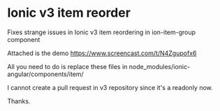 # Ionic v3 item reorder
Fixes strange issues in Ionic v3 item reordering in ion-item-group component

Attached is the demo
https://www.screencast.com/t/N4Zgupofx6

All you need to do is replace these files in node_modules/ionic-angular/components/item/

I cannot create a pull request in v3 repository since it's a readonly now.

Thanks.

